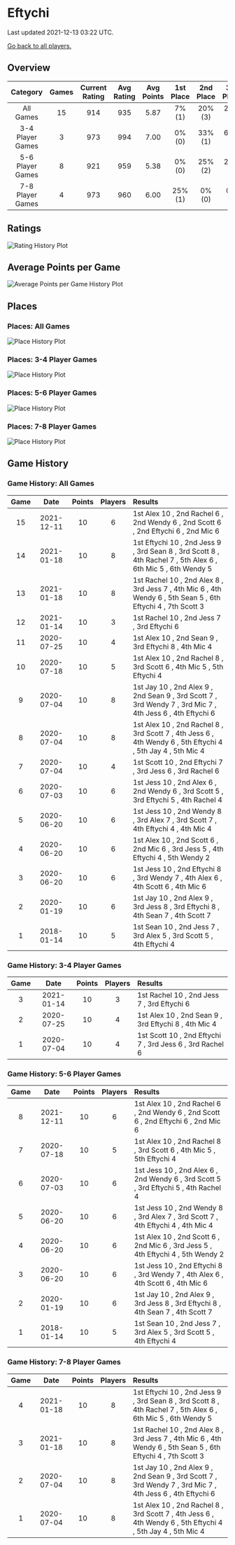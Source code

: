 # Eftychi
Last updated 2021-12-13 03:22 UTC.

[Go back to all players.](../README.md)

## Overview
| **Category**     | **Games** | **Current Rating** | **Avg Rating** | **Avg Points** | **1st Place** | **2nd Place** | **3rd Place** |
| :---:            | :---:     | :---:              | :---:          | :---:          | :---:         | :---:         | :---:         |
| All Games        | 15        | 914                | 935            | 5.87           | 7% (1)        | 20% (3)       | 27% (4)       |
| 3-4 Player Games | 3         | 973                | 994            | 7.00           | 0% (0)        | 33% (1)       | 67% (2)       |
| 5-6 Player Games | 8         | 921                | 959            | 5.38           | 0% (0)        | 25% (2)       | 25% (2)       |
| 7-8 Player Games | 4         | 973                | 960            | 6.00           | 25% (1)       | 0% (0)        | 0% (0)        |

## Ratings
![Rating History Plot](plots/rating_vs_game_number.png)

## Average Points per Game
![Average Points per Game History Plot](plots/average_points_vs_game_number.png)

## Places

### Places: All Games
![Place History Plot](plots/place_percentage_vs_game_number_all_games.png)

### Places: 3-4 Player Games
![Place History Plot](plots/place_percentage_vs_game_number_3_4_player_games.png)

### Places: 5-6 Player Games
![Place History Plot](plots/place_percentage_vs_game_number_5_6_player_games.png)

### Places: 7-8 Player Games
![Place History Plot](plots/place_percentage_vs_game_number_7_8_player_games.png)

## Game History

### Game History: All Games
| **Game** | **Date**   | **Points** | **Players** | **Results**                                                                                                  |
| :---:    | :---:      | :---:      | :---:       | :---                                                                                                         |
| 15       | 2021-12-11 | 10         | 6           | 1st Alex 10 , 2nd Rachel 6 , 2nd Wendy 6 , 2nd Scott 6 , 2nd Eftychi 6 , 2nd Mic 6                           |
| 14       | 2021-01-18 | 10         | 8           | 1st Eftychi 10 , 2nd Jess 9 , 3rd Sean 8 , 3rd Scott 8 , 4th Rachel 7 , 5th Alex 6 , 6th Mic 5 , 6th Wendy 5 |
| 13       | 2021-01-18 | 10         | 8           | 1st Rachel 10 , 2nd Alex 8 , 3rd Jess 7 , 4th Mic 6 , 4th Wendy 6 , 5th Sean 5 , 6th Eftychi 4 , 7th Scott 3 |
| 12       | 2021-01-14 | 10         | 3           | 1st Rachel 10 , 2nd Jess 7 , 3rd Eftychi 6                                                                   |
| 11       | 2020-07-25 | 10         | 4           | 1st Alex 10 , 2nd Sean 9 , 3rd Eftychi 8 , 4th Mic 4                                                         |
| 10       | 2020-07-18 | 10         | 5           | 1st Alex 10 , 2nd Rachel 8 , 3rd Scott 6 , 4th Mic 5 , 5th Eftychi 4                                         |
| 9        | 2020-07-04 | 10         | 8           | 1st Jay 10 , 2nd Alex 9 , 2nd Sean 9 , 3rd Scott 7 , 3rd Wendy 7 , 3rd Mic 7 , 4th Jess 6 , 4th Eftychi 6    |
| 8        | 2020-07-04 | 10         | 8           | 1st Alex 10 , 2nd Rachel 8 , 3rd Scott 7 , 4th Jess 6 , 4th Wendy 6 , 5th Eftychi 4 , 5th Jay 4 , 5th Mic 4  |
| 7        | 2020-07-04 | 10         | 4           | 1st Scott 10 , 2nd Eftychi 7 , 3rd Jess 6 , 3rd Rachel 6                                                     |
| 6        | 2020-07-03 | 10         | 6           | 1st Jess 10 , 2nd Alex 6 , 2nd Wendy 6 , 3rd Scott 5 , 3rd Eftychi 5 , 4th Rachel 4                          |
| 5        | 2020-06-20 | 10         | 6           | 1st Jess 10 , 2nd Wendy 8 , 3rd Alex 7 , 3rd Scott 7 , 4th Eftychi 4 , 4th Mic 4                             |
| 4        | 2020-06-20 | 10         | 6           | 1st Alex 10 , 2nd Scott 6 , 2nd Mic 6 , 3rd Jess 5 , 4th Eftychi 4 , 5th Wendy 2                             |
| 3        | 2020-06-20 | 10         | 6           | 1st Jess 10 , 2nd Eftychi 8 , 3rd Wendy 7 , 4th Alex 6 , 4th Scott 6 , 4th Mic 6                             |
| 2        | 2020-01-19 | 10         | 6           | 1st Jay 10 , 2nd Alex 9 , 3rd Jess 8 , 3rd Eftychi 8 , 4th Sean 7 , 4th Scott 7                              |
| 1        | 2018-01-14 | 10         | 5           | 1st Sean 10 , 2nd Jess 7 , 3rd Alex 5 , 3rd Scott 5 , 4th Eftychi 4                                          |

### Game History: 3-4 Player Games
| **Game** | **Date**   | **Points** | **Players** | **Results**                                              |
| :---:    | :---:      | :---:      | :---:       | :---                                                     |
| 3        | 2021-01-14 | 10         | 3           | 1st Rachel 10 , 2nd Jess 7 , 3rd Eftychi 6               |
| 2        | 2020-07-25 | 10         | 4           | 1st Alex 10 , 2nd Sean 9 , 3rd Eftychi 8 , 4th Mic 4     |
| 1        | 2020-07-04 | 10         | 4           | 1st Scott 10 , 2nd Eftychi 7 , 3rd Jess 6 , 3rd Rachel 6 |

### Game History: 5-6 Player Games
| **Game** | **Date**   | **Points** | **Players** | **Results**                                                                         |
| :---:    | :---:      | :---:      | :---:       | :---                                                                                |
| 8        | 2021-12-11 | 10         | 6           | 1st Alex 10 , 2nd Rachel 6 , 2nd Wendy 6 , 2nd Scott 6 , 2nd Eftychi 6 , 2nd Mic 6  |
| 7        | 2020-07-18 | 10         | 5           | 1st Alex 10 , 2nd Rachel 8 , 3rd Scott 6 , 4th Mic 5 , 5th Eftychi 4                |
| 6        | 2020-07-03 | 10         | 6           | 1st Jess 10 , 2nd Alex 6 , 2nd Wendy 6 , 3rd Scott 5 , 3rd Eftychi 5 , 4th Rachel 4 |
| 5        | 2020-06-20 | 10         | 6           | 1st Jess 10 , 2nd Wendy 8 , 3rd Alex 7 , 3rd Scott 7 , 4th Eftychi 4 , 4th Mic 4    |
| 4        | 2020-06-20 | 10         | 6           | 1st Alex 10 , 2nd Scott 6 , 2nd Mic 6 , 3rd Jess 5 , 4th Eftychi 4 , 5th Wendy 2    |
| 3        | 2020-06-20 | 10         | 6           | 1st Jess 10 , 2nd Eftychi 8 , 3rd Wendy 7 , 4th Alex 6 , 4th Scott 6 , 4th Mic 6    |
| 2        | 2020-01-19 | 10         | 6           | 1st Jay 10 , 2nd Alex 9 , 3rd Jess 8 , 3rd Eftychi 8 , 4th Sean 7 , 4th Scott 7     |
| 1        | 2018-01-14 | 10         | 5           | 1st Sean 10 , 2nd Jess 7 , 3rd Alex 5 , 3rd Scott 5 , 4th Eftychi 4                 |

### Game History: 7-8 Player Games
| **Game** | **Date**   | **Points** | **Players** | **Results**                                                                                                  |
| :---:    | :---:      | :---:      | :---:       | :---                                                                                                         |
| 4        | 2021-01-18 | 10         | 8           | 1st Eftychi 10 , 2nd Jess 9 , 3rd Sean 8 , 3rd Scott 8 , 4th Rachel 7 , 5th Alex 6 , 6th Mic 5 , 6th Wendy 5 |
| 3        | 2021-01-18 | 10         | 8           | 1st Rachel 10 , 2nd Alex 8 , 3rd Jess 7 , 4th Mic 6 , 4th Wendy 6 , 5th Sean 5 , 6th Eftychi 4 , 7th Scott 3 |
| 2        | 2020-07-04 | 10         | 8           | 1st Jay 10 , 2nd Alex 9 , 2nd Sean 9 , 3rd Scott 7 , 3rd Wendy 7 , 3rd Mic 7 , 4th Jess 6 , 4th Eftychi 6    |
| 1        | 2020-07-04 | 10         | 8           | 1st Alex 10 , 2nd Rachel 8 , 3rd Scott 7 , 4th Jess 6 , 4th Wendy 6 , 5th Eftychi 4 , 5th Jay 4 , 5th Mic 4  |


